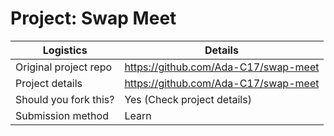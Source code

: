 # Project: Swap Meet

| Logistics             | Details                              |
| --------------------- | ------------------------------------ |
| Original project repo | https://github.com/Ada-C17/swap-meet |
| Project details       | https://github.com/Ada-C17/swap-meet |
| Should you fork this? | Yes (Check project details)          |
| Submission method     | Learn                                |
